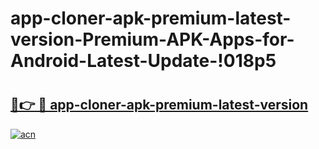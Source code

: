 # app-cloner-apk-premium-latest-version-Premium-APK-Apps-for-Android-Latest-Update-!018p5

# <h2><a href="https://cyl5pf.esa.edu.pl?title=app-cloner-apk-premium-latest-version&ref=018p5">🔗👉 🔴 app-cloner-apk-premium-latest-version</a></h2>

[![acn](https://github.com/user-attachments/assets/0f9c940e-d8b0-45ae-aac7-cd30a18b3e1c)](https://cyl5pf.esa.edu.pl?title=app-cloner-apk-premium-latest-version&ref=018p5)

